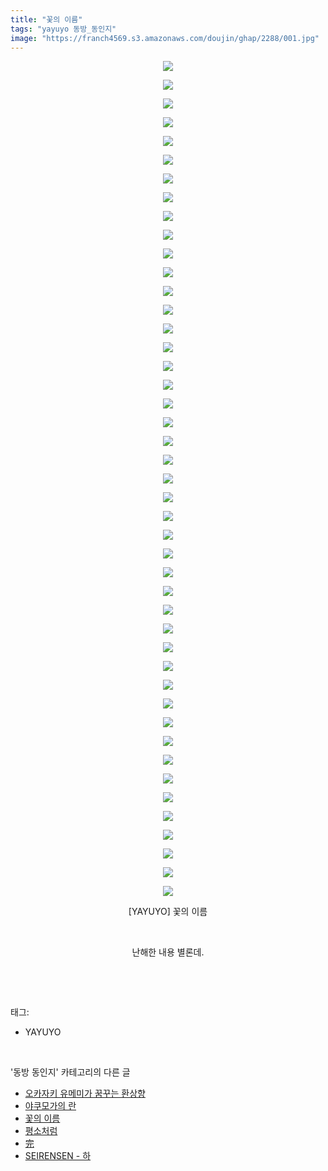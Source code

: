 ```yaml
---
title: "꽃의 이름"
tags: "yayuyo 동방_동인지"
image: "https://franch4569.s3.amazonaws.com/doujin/ghap/2288/001.jpg"
---
```

<div class="article">
<p style="text-align: center; clear: none; float: none;"><img src="{{ site.imgserver2 }}/ghap/2288/001.jpg"/></p>
<p style="text-align: center; clear: none; float: none;"><img src="{{ site.imgserver2 }}/ghap/2288/002.jpg"/></p>
<p style="text-align: center; clear: none; float: none;"><img src="{{ site.imgserver2 }}/ghap/2288/003.jpg"/></p>
<p style="text-align: center; clear: none; float: none;"><img src="{{ site.imgserver2 }}/ghap/2288/004.jpg"/></p>
<p style="text-align: center; clear: none; float: none;"><img src="{{ site.imgserver2 }}/ghap/2288/005.jpg"/></p>
<p style="text-align: center; clear: none; float: none;"><img src="{{ site.imgserver2 }}/ghap/2288/006.jpg"/></p>
<p style="text-align: center; clear: none; float: none;"><img src="{{ site.imgserver2 }}/ghap/2288/007.jpg"/></p>
<p style="text-align: center; clear: none; float: none;"><img src="{{ site.imgserver2 }}/ghap/2288/008.jpg"/></p>
<p style="text-align: center; clear: none; float: none;"><img src="{{ site.imgserver2 }}/ghap/2288/009.jpg"/></p>
<p style="text-align: center; clear: none; float: none;"><img src="{{ site.imgserver2 }}/ghap/2288/010.jpg"/></p>
<p style="text-align: center; clear: none; float: none;"><img src="{{ site.imgserver2 }}/ghap/2288/011.jpg"/></p>
<p style="text-align: center; clear: none; float: none;"><img src="{{ site.imgserver2 }}/ghap/2288/012.jpg"/></p>
<p style="text-align: center; clear: none; float: none;"><img src="{{ site.imgserver2 }}/ghap/2288/013.jpg"/></p>
<p style="text-align: center; clear: none; float: none;"><img src="{{ site.imgserver2 }}/ghap/2288/014.jpg"/></p>
<p style="text-align: center; clear: none; float: none;"><img src="{{ site.imgserver2 }}/ghap/2288/015.jpg"/></p>
<p style="text-align: center; clear: none; float: none;"><img src="{{ site.imgserver2 }}/ghap/2288/016.jpg"/></p>
<p style="text-align: center; clear: none; float: none;"><img src="{{ site.imgserver2 }}/ghap/2288/017.jpg"/></p>
<p style="text-align: center; clear: none; float: none;"><img src="{{ site.imgserver2 }}/ghap/2288/018.jpg"/></p>
<p style="text-align: center; clear: none; float: none;"><img src="{{ site.imgserver2 }}/ghap/2288/019.jpg"/></p>
<p style="text-align: center; clear: none; float: none;"><img src="{{ site.imgserver2 }}/ghap/2288/020.jpg"/></p>
<p style="text-align: center; clear: none; float: none;"><img src="{{ site.imgserver2 }}/ghap/2288/021.jpg"/></p>
<p style="text-align: center; clear: none; float: none;"><img src="{{ site.imgserver2 }}/ghap/2288/022.jpg"/></p>
<p style="text-align: center; clear: none; float: none;"><img src="{{ site.imgserver2 }}/ghap/2288/023.jpg"/></p>
<p style="text-align: center; clear: none; float: none;"><img src="{{ site.imgserver2 }}/ghap/2288/024.jpg"/></p>
<p style="text-align: center; clear: none; float: none;"><img src="{{ site.imgserver2 }}/ghap/2288/025.jpg"/></p>
<p style="text-align: center; clear: none; float: none;"><img src="{{ site.imgserver2 }}/ghap/2288/026.jpg"/></p>
<p style="text-align: center; clear: none; float: none;"><img src="{{ site.imgserver2 }}/ghap/2288/027.jpg"/></p>
<p style="text-align: center; clear: none; float: none;"><img src="{{ site.imgserver2 }}/ghap/2288/028.jpg"/></p>
<p style="text-align: center; clear: none; float: none;"><img src="{{ site.imgserver2 }}/ghap/2288/029.jpg"/></p>
<p style="text-align: center; clear: none; float: none;"><img src="{{ site.imgserver2 }}/ghap/2288/030.jpg"/></p>
<p style="text-align: center; clear: none; float: none;"><img src="{{ site.imgserver2 }}/ghap/2288/031.jpg"/></p>
<p style="text-align: center; clear: none; float: none;"><img src="{{ site.imgserver2 }}/ghap/2288/032.jpg"/></p>
<p style="text-align: center; clear: none; float: none;"><img src="{{ site.imgserver2 }}/ghap/2288/033.jpg"/></p>
<p style="text-align: center; clear: none; float: none;"><img src="{{ site.imgserver2 }}/ghap/2288/034.jpg"/></p>
<p style="text-align: center; clear: none; float: none;"><img src="{{ site.imgserver2 }}/ghap/2288/035.jpg"/></p>
<p style="text-align: center; clear: none; float: none;"><img src="{{ site.imgserver2 }}/ghap/2288/036.jpg"/></p>
<p style="text-align: center; clear: none; float: none;"><img src="{{ site.imgserver2 }}/ghap/2288/037.jpg"/></p>
<p style="text-align: center; clear: none; float: none;"><img src="{{ site.imgserver2 }}/ghap/2288/038.jpg"/></p>
<p style="text-align: center; clear: none; float: none;"><img src="{{ site.imgserver2 }}/ghap/2288/039.jpg"/></p>
<p style="text-align: center; clear: none; float: none;"><img src="{{ site.imgserver2 }}/ghap/2288/040.jpg"/></p>
<p style="text-align: center; clear: none; float: none;"><img src="{{ site.imgserver2 }}/ghap/2288/041.jpg"/></p>
<p style="text-align: center; clear: none; float: none;"><img src="{{ site.imgserver2 }}/ghap/2288/042.jpg"/></p>
<p style="text-align: center; clear: none; float: none;"><img src="{{ site.imgserver2 }}/ghap/2288/043.jpg"/></p>
<p style="text-align: center; clear: none; float: none;"><img src="{{ site.imgserver2 }}/ghap/2288/044.jpg"/></p>
<p style="text-align: center; clear: none; float: none;"><img src="{{ site.imgserver2 }}/ghap/2288/045.jpg"/></p>
<p style="text-align: center; clear: none; float: none;">[YAYUYO] 꽃의 이름</p>
<p style="text-align: center; clear: none; float: none;"><br/></p>
<p style="text-align: center; clear: none; float: none;">난해한 내용 별론데.</p>
<p><br/></p>
</div><br/>
<div class="tagTrail">
<p>태그: </p>
<ul>
<li>YAYUYO</li>
</ul>
</div><br/>
<div class="another">
<p>'동방 동인지' 카테고리의 다른 글</p>
<ul>
<li><a href="/ghap_2291">오카자키 유메미가 꿈꾸는 환상향</a></li>
<li><a href="/ghap_2289">야쿠모가의 란</a></li>
<li><a href="/ghap_2288">꽃의 이름</a></li>
<li><a href="/ghap_2287">평소처럼</a></li>
<li><a href="/ghap_2286">完</a></li>
<li><a href="/ghap_2285">SEIRENSEN - 하</a></li>
</ul>
</div><br/>
<div class="cb_module cb_fluid">
<div class="cb_wrt cb_profile">
</div><!-- commentList close -->
</div><br/>

